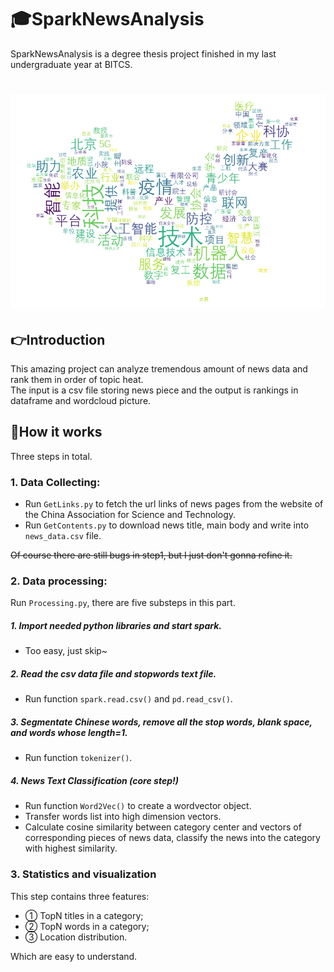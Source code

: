 # 🎓SparkNewsAnalysis
SparkNewsAnalysis is a degree thesis project finished in my last undergraduate year at BITCS.

<h1 align="center">
  <img src="https://github.com/EasonGuo666/SparkNewsAnalysis/blob/master/data/wordcloud.png" alt="wordcloud" width="600">
</h1>

## 👉Introduction
This amazing project can analyze tremendous amount of news data and rank them in order of topic heat.
<br/>The input is a csv file storing news piece and the output is rankings in dataframe and wordcloud picture.

## 🎯How it works

Three steps in total.

### 1. Data Collecting:

- Run `GetLinks.py` to fetch the url links of news pages from the website of the China Association for Science and Technology.
- Run `GetContents.py` to download news title, main body and write into `news_data.csv` file.

~~Of course there are still bugs in step1, but I just don't gonna refine it.~~

### 2. Data processing:
Run `Processing.py`, there are five substeps in this part.

##### 1. Import needed python libraries and start spark.
- Too easy, just skip~

##### 2. Read the csv data file and stopwords text file.
- Run function `spark.read.csv()` and `pd.read_csv()`.

##### 3. Segmentate Chinese words, remove all the stop words, blank space, and words whose length=1.
- Run function `tokenizer()`.

##### 4. News Text Classification (core step!)
- Run function `Word2Vec()` to create a wordvector object.
- Transfer words list into high dimension vectors.
- Calculate cosine similarity between category center and vectors of corresponding pieces of news data, classify the news into the category with highest similarity.

### 3. Statistics and visualization

This step contains three features:
- ① TopN titles in a category;
- ② TopN words in a category;
- ③ Location distribution.

Which are easy to understand.
